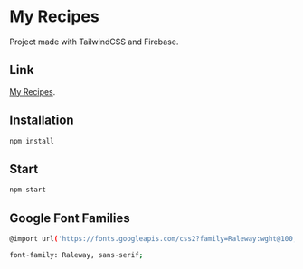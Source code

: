 # My Recipes

Project made with TailwindCSS and Firebase.

## Link

[My Recipes](https://de-recipes.netlify.app/).

## Installation

```bash
npm install
```

## Start

```bash
npm start
```

## Google Font Families

```bash
@import url('https://fonts.googleapis.com/css2?family=Raleway:wght@100;200;300;400;500;600;700;800&display=swap');

font-family: Raleway, sans-serif;
```

